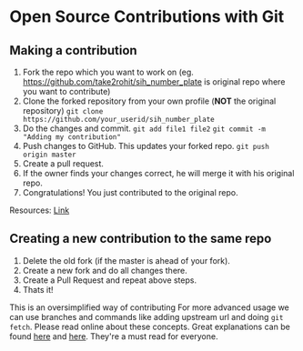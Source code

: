 # Open Source Contributions with Git

## Making a contribution
1. Fork the repo which you want to work on (eg. https://github.com/take2rohit/sih_number_plate is original repo where you want to contribute) 
2. Clone the forked repository from your own profile (**NOT** the original repository)
`git clone https://github.com/your_userid/sih_number_plate`
3. Do the changes and commit.
`git add file1 file2`
`git commit -m "Adding my contribution"`
4. Push changes to GitHub. This updates your forked repo.
`git push origin master`
5. Create a pull request.
6. If the owner finds your changes correct, he will merge it with his original repo.
7. Congratulations! You just contributed to the original repo.

Resources: [Link](https://codeburst.io/a-step-by-step-guide-to-making-your-first-github-contribution-5302260a2940)

## Creating a new contribution to the same repo
1. Delete the old fork (if the master is ahead of your fork).
2. Create a new fork and do all changes there.
3. Create a Pull Request and repeat above steps.
4. Thats it!

This is an oversimplified way of contributing
For more advanced usage we can use branches and commands like adding upstream url and doing `git fetch`. Please read online about these concepts. Great explanations can be found [here](https://gist.github.com/Chaser324/ce0505fbed06b947d962) and [here](https://stackoverflow.com/questions/7244321/how-do-i-update-a-github-forked-repository). They're a must read for everyone.
